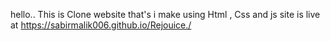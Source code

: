 hello..
This is Clone website that's i make using Html , Css and js
site is live at https://sabirmalik006.github.io/Rejouice./
